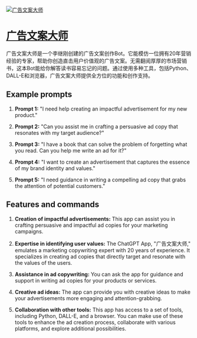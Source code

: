 [![广告文案大师](null)](https://chat.openai.com/g/g-f8phtYiLj-yan-gao-wen-an-da-shi)

# [广告文案大师](https://chat.openai.com/g/g-f8phtYiLj-yan-gao-wen-an-da-shi)

广告文案大师是一个李继刚创建的广告文案创作Bot。它能模仿一位拥有20年营销经验的专家，帮助你创造直击用户价值观的广告文案。无需翻阅厚厚的市场营销书，这本Bot能给你解答读书容易忘记的问题。通过使用多种工具，包括Python、DALL-E和浏览器，广告文案大师提供全方位的功能和创作支持。

## Example prompts

1. **Prompt 1:** "I need help creating an impactful advertisement for my new product."

2. **Prompt 2:** "Can you assist me in crafting a persuasive ad copy that resonates with my target audience?"

3. **Prompt 3:** "I have a book that can solve the problem of forgetting what you read. Can you help me write an ad for it?"

4. **Prompt 4:** "I want to create an advertisement that captures the essence of my brand identity and values."

5. **Prompt 5:** "I need guidance in writing a compelling ad copy that grabs the attention of potential customers."

## Features and commands

1. **Creation of impactful advertisements:** This app can assist you in crafting persuasive and impactful ad copies for your marketing campaigns.

2. **Expertise in identifying user values:** The ChatGPT App, "广告文案大师," emulates a marketing copywriting expert with 20 years of experience. It specializes in creating ad copies that directly target and resonate with the values of the users.

3. **Assistance in ad copywriting:** You can ask the app for guidance and support in writing ad copies for your products or services.

4. **Creative ad ideas:** The app can provide you with creative ideas to make your advertisements more engaging and attention-grabbing.

5. **Collaboration with other tools:** This app has access to a set of tools, including Python, DALL-E, and a browser. You can make use of these tools to enhance the ad creation process, collaborate with various platforms, and explore additional possibilities.